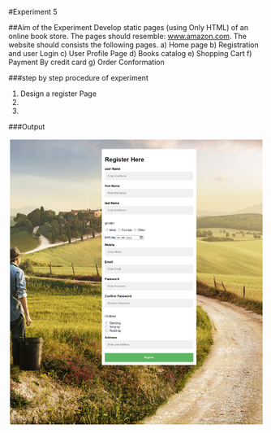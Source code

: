 #Experiment 5

##Aim of the Experiment
Develop static pages (using Only HTML) of an online book store. The pages should resemble: www.amazon.com. The website should consists the following pages.
a) Home page
b) Registration and user Login
c) User Profile Page
d) Books catalog
e) Shopping Cart
f) Payment By credit card
g) Order Conformation 


###step by step procedure of experiment
1. Design a register Page
2.
3.


###Output

![output](RegisterOutput.png)
